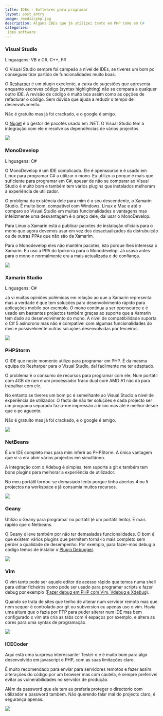 ```yaml
---
title: IDEs - Softwares para programar
layout: post_entry
image: /media/php.jpg
description: Alguns IDEs que já utilizei tanto em PHP como em C#
categories:
 ides software
---
```


### Visual Studio

Linguagens: VB e C#, C++, F#

O Visual Studio sempre foi campeão a nível de IDEs, se tiveres um bom pc consegues tirar partido de funcionalidades muito boas. 

O [Resharper](http://www.jetbrains.com/resharper/) é um plugin excelente, a caixa de sugestões que apresenta enquanto escreves código (syntax highlighting) não se compara a qualquer outro IDE. A revisão de código é muito boa assim como as opções de refacturar o código. Sem dúvida que ajuda a reduzir o tempo de desenvolvimento. 

Não é gratuíto mas já foi crackado, e o google é amigo.


O [Nuget](https://www.nuget.org/) é o gestor de pacotes usado em .NET. O Visual Studio tem a integração com ele e resolve as dependências de vários projectos. 

<img class="post-entry__image" src="/media/posts/ides-vs1.png" />

### MonoDevelop

Linguagens: C#

O MonoDevelop é um IDE complicado. Ele é opensource e é usado em Linux para programar C# a utilizar o mono. Eu utilizo-o porque é mais que suficiente para programar em C#, apesar de não se comparar ao Visual Studio é muito bom e também tem vários plugins que instalados melhoram a experiência de utilizador.

O problema da existência dele para mim é o seu descendente, o Xamarin Studio. É muito bom, compatível com Windows, Linux e Mac e até o comparo ao Visual Studio em muitas funcionalidades e vantagens mas infelizmente uma desvantagem é o preço dele, daí usar o MonoDevelop.


Para Linux a Xamarin está a publicar pacotes de instalação oficiais para o mono que agora devemos usar em vez dos desactualizados da distrubuição ou de outras PPAs que não são da Xamarim.

Para o Monodevelop eles não mantêm pacotes, isto porque lhes interessa o Xamarin. Eu uso a PPA do tpokorra para o Monodevelop. Já usava antes para o mono e normalmente era a mais actualizada e de confiança.

<img class="post-entry__image" src="/media/posts/ides-monodevelop4.png" />

### Xamarin Studio

Linguagens: C#

Já vi muitas opiniões polémicas em relação ao que a Xamarin representa mas a verdade é que tem soluções para desenvolvimento rápido para aplicações mobile por exemplo. O mono continua a ser opensource e é usado em bastantes projectos também graças ao suporte que a Xamarin tem dado ao desenvolvimento do mono. A nível de compatibilidade suporta o C# 5 asincrono mas não é compatível com algumas funcionalidades do mvc e possivelmente outras soluções desenvolvidas por terceiros.

<img class="post-entry__image" src="/media/posts/ides-xamarin5.jpg" />


### PHPStorm

O IDE que neste momento utilizo para programar em PHP. É da mesma equipa do Resharper para o Visual Studio, daí facilmente me ter adaptado.

O problema é o consumo de recursos para programar com ele. Num portátil com 4GB de ram e um processador fraco dual core AMD A1 não dá para trabalhar com ele.

No entanto se tiveres um bom pc é semelhante ao Visual Studio a nível de experiência de utilizador. O facto de não ter soluções e cada projecto ser um programa separado fazia-me impressão a início mas até é melhor desde que o pc aguente.

Não é gratuíto mas já foi crackado, e o google é amigo.

<img class="post-entry__image" src="/media/posts/ides-phpstorm2.png" />

### NetBeans

É um IDE completo mas para mim inferir ao PHPStorm. A única vantagem que vi-a era abrir vários projectos em simultâneo.

A integração com o Xdebug é simples, tem suporte a git e também tem bons plugins para melhorar a experiência de utilizador.

No meu portátil tornou-se demasiado lento porque tinha abertos 4 ou 5 projectos na workspace e já consumia muitos recursos.

<img class="post-entry__image" src="/media/posts/ides-netbeans6.png" />

### Geany

Utilizo o Geany para programar no portátil (é um portátil lento). É mais rápido que o Netbeans.

O Geany é leve também por não ter demasiadas funcionalidades. O bom é que existem vários plugins que permitem torná-lo mais completo sem perder a qualidade de desempenho. Por exemplo, para fazer-mos debug a código temos de instalar o [Plugin Debugger](http://plugins.geany.org/debugger.html).

<img class="post-entry__image" src="/media/posts/ides-geanydebugger3.png" />

### Vim

O vim tanto pode ser aquele editor de acesso rápido que temos numa shell para editar ficheiros como pode ser usado para programar scripts e fazer debug por exemplo ([Fazer debug em PHP com Vim, Vdebug e Xdebug](https://www.guilhermecardoso.pt/php/linux/2014/09/15/php-debug-with-vim-vdebug-xdebug.html)).

Quando se trata de sites que tenho de alterar num servidor remoto mas que nem sequer é controlado por git ou subversion eu apenas uso o vim. Havia uma altura que o fazia por FTP para puder alterar num IDE mas bem configurado o vim até cria as tabs com 4 espaços por exemplo, e altera as cores para uma syntax de programação.

<img class="post-entry__image" src="/media/posts/vim_vdebug1.jpg" />

### ICECoder

Aqui está uma surpresa interessante! Testei-o e é muito bom para algo desenvolvido em javascript e PHP, com as suas limitações claro.

É muito recomendado para enviar para servidores remotos e fazer assim alterações do código por um browser mas com cautela, é sempre preferível evitar as vulnerabilidades no servidor de produção.

Além da password que ele tem eu preferia proteger o directorio com utilizador e password também. Não querendo falar mal do projecto claro, é segurança apenas.

<img class="post-entry__image" src="/media/posts/ides-icecoder7.png" />